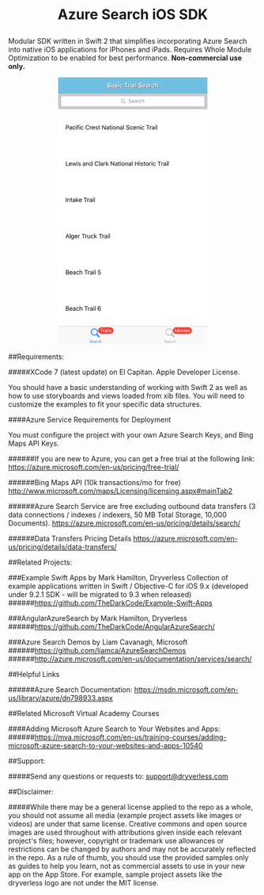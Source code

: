 <h1 align="center">

<!--span style="height:72px;"><img src="https://raw.githubusercontent.com/TheDarkCode/azure-search-ios/master/src/azure-search-basics/azure-search-basics/Assets.xcassets/AppIcon.appiconset/Icon-72.png" alt="AngularAzureSearch"></span-->

<span style="margin-bottom:0.5em;">Azure Search iOS SDK</span>

</h1>

Modular SDK written in Swift 2 that simplifies incorporating Azure Search into native iOS applications for iPhones and iPads. Requires Whole Module Optimization to be enabled for best performance. **Non-commercial use only.**

<p align="center">
<img src="https://raw.githubusercontent.com/TheDarkCode/azure-search-ios/master/img/AZSSearch.png" alt="AngularAzureSearch" height="auto" width="60%">
</p>

##Requirements: 

#####XCode 7 (latest update) on El Capitan. Apple Developer License.

You should have a basic understanding of working with Swift 2 as well as how to use storyboards and views loaded from xib files. You will need to customize the examples to fit your specific data structures.

####Azure Service Requirements for Deployment

You must configure the project with your own Azure Search Keys, and Bing Maps API Keys.

######If you are new to Azure, you can get a free trial at the following link: 
https://azure.microsoft.com/en-us/pricing/free-trial/

######Bing Maps API (10k transactions/mo for free)
http://www.microsoft.com/maps/Licensing/licensing.aspx#mainTab2

######Azure Search Service are free excluding outbound data transfers (3 data connections / indexes / indexers, 50 MB Total Storage, 10,000 Documents).
https://azure.microsoft.com/en-us/pricing/details/search/

######Data Transfers Pricing Details
https://azure.microsoft.com/en-us/pricing/details/data-transfers/

##Related Projects:

###Example Swift Apps by Mark Hamilton, Dryverless
Collection of example applications written in Swift / Objective-C for iOS 9.x (developed under 9.2.1 SDK - will be migrated to 9.3 when released)
######https://github.com/TheDarkCode/Example-Swift-Apps

###AngularAzureSearch by Mark Hamilton, Dryverless
######https://github.com/TheDarkCode/AngularAzureSearch/

###Azure Search Demos by Liam Cavanagh, Microsoft
######https://github.com/liamca/AzureSearchDemos
######http://azure.microsoft.com/en-us/documentation/services/search/

##Helpful Links

######Azure Search Documentation: https://msdn.microsoft.com/en-us/library/azure/dn798933.aspx

##Related Microsoft Virtual Academy Courses

####Adding Microsoft Azure Search to Your Websites and Apps:
######https://mva.microsoft.com/en-us/training-courses/adding-microsoft-azure-search-to-your-websites-and-apps-10540

##Support:

#####Send any questions or requests to: support@dryverless.com

##Disclaimer:

#####While there may be a general license applied to the repo as a whole, you should not assume all media (example project assets like images or videos) are under that same license. Creative commons and open source images are used throughout with attributions given inside each relevant project's files; however, copyright or trademark use allowances or restrictions can be changed by authors and may not be accurately reflected in the repo. As a rule of thumb, you should use the provided samples only as guides to help you learn, not as commercial assets to use in your new app on the App Store. For example, sample project assets like the dryverless logo are not under the MIT license.
